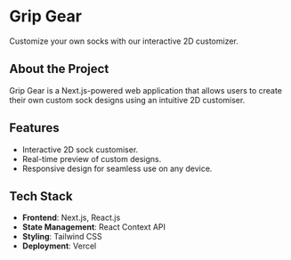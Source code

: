 # Grip Gear

Customize your own socks with our interactive 2D customizer.

## About the Project
Grip Gear is a Next.js-powered web application that allows users to create their own custom sock designs using an intuitive 2D customiser.

## Features
- Interactive 2D sock customiser.
- Real-time preview of custom designs.
- Responsive design for seamless use on any device.

## Tech Stack
- **Frontend**: Next.js, React.js
- **State Management**: React Context API
- **Styling**: Tailwind CSS
- **Deployment**: Vercel
